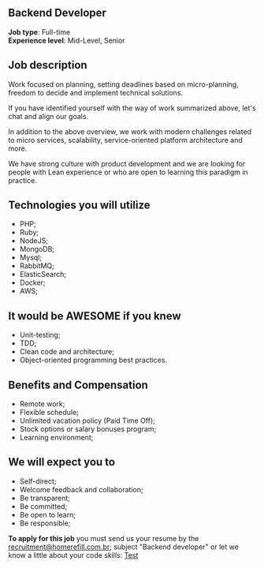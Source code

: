 ## Backend Developer

**Job type**: Full-time  
**Experience level**: Mid-Level, Senior

## Job description
Work focused on planning, setting deadlines based on micro-planning, freedom to decide and implement technical solutions.

If you have identified yourself with the way of work summarized above, let's chat and align our goals.

In addition to the above overview, we work with modern challenges related to micro services, scalability, service-oriented platform architecture and more.

We have strong culture with product development and we are looking for people with Lean experience or who are open to learning this paradigm in practice.

## Technologies you will utilize
- PHP;
- Ruby;
- NodeJS;
- MongoDB;
- Mysql;
- RabbitMQ;
- ElasticSearch;
- Docker;
- AWS;

## It would be AWESOME if you knew
- Unit-testing;
- TDD;
- Clean code and architecture;
- Object-oriented programming best practices.

## Benefits and Compensation
- Remote work;
- Flexible schedule;
- Unlimited vacation policy (Paid Time Off);
- Stock options or salary bonuses program;
- Learning environment;

## We will expect you to
- Self-direct;
- Welcome feedback and collaboration;
- Be transparent;
- Be committed;
- Be open to learn;
- Be responsible;

**To apply for this job** you must send us your resume by the recruitment@homerefill.com.br; subject "Backend developer" or let we know a little about your code skills: [Test](https://github.com/HomeRefill/come-to-homerefill/blob/master/tests/holes-problem/README.md)
